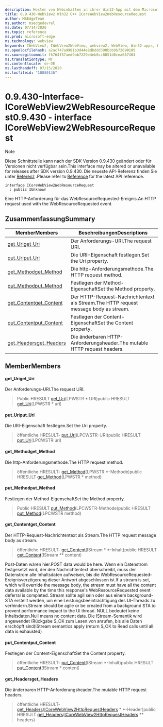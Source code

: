 ```yaml
---
description: Hosten von Webinhalten in ihrer Win32-App mit dem Microsoft Edge WebView2-Steuerelement
title: 0.9.430-WebView2 Win32 C++ ICoreWebView2WebResourceRequest
author: MSEdgeTeam
ms.author: msedgedevrel
ms.date: 07/14/2020
ms.topic: reference
ms.prod: microsoft-edge
ms.technology: webview
keywords: IWebView2, IWebView2WebView, webview2, WebView, Win32-apps, Win32, Edge, ICoreWebView2, ICoreWebView2Host, Browser-Steuerelement, Edge-HTML
ms.openlocfilehash: a2ac747a9981b3d44e8dbddd390bbb9b72690105
ms.sourcegitcommit: f6764f57aed9ab7229e4eb6cc8851d0cea667403
ms.translationtype: MT
ms.contentlocale: de-DE
ms.lasthandoff: 07/15/2020
ms.locfileid: "10880136"
---
```

# <span data-ttu-id="2754c-104">0.9.430-Interface-ICoreWebView2WebResourceRequest</span><span class="sxs-lookup"><span data-stu-id="2754c-104">0.9.430 - interface ICoreWebView2WebResourceRequest</span></span> 

> [!NOTE]
> <span data-ttu-id="2754c-105">Diese Schnittstelle kann nach der SDK-Version 0.9.430 geändert oder für Versionen nicht verfügbar sein.</span><span class="sxs-lookup"><span data-stu-id="2754c-105">This interface may be altered or unavailable for releases after SDK version 0.9.430.</span></span> <span data-ttu-id="2754c-106">Die neueste API-Referenz finden Sie unter [Referenz](../../../webview2-api-reference.md) .</span><span class="sxs-lookup"><span data-stu-id="2754c-106">Please refer to [Reference](../../../webview2-api-reference.md) for the latest API reference.</span></span>

```
interface ICoreWebView2WebResourceRequest
  : public IUnknown
```

<span data-ttu-id="2754c-107">Eine HTTP-Anforderung für das WebResourceRequested-Ereignis.</span><span class="sxs-lookup"><span data-stu-id="2754c-107">An HTTP request used with the WebResourceRequested event.</span></span>

## <span data-ttu-id="2754c-108">Zusammenfassung</span><span class="sxs-lookup"><span data-stu-id="2754c-108">Summary</span></span>

 <span data-ttu-id="2754c-109">Member</span><span class="sxs-lookup"><span data-stu-id="2754c-109">Members</span></span>                        | <span data-ttu-id="2754c-110">Beschreibungen</span><span class="sxs-lookup"><span data-stu-id="2754c-110">Descriptions</span></span>
--------------------------------|---------------------------------------------
[<span data-ttu-id="2754c-111">get_Uri</span><span class="sxs-lookup"><span data-stu-id="2754c-111">get_Uri</span></span>](#get_uri) | <span data-ttu-id="2754c-112">Der Anforderungs-URI.</span><span class="sxs-lookup"><span data-stu-id="2754c-112">The request URI.</span></span>
[<span data-ttu-id="2754c-113">put_Uri</span><span class="sxs-lookup"><span data-stu-id="2754c-113">put_Uri</span></span>](#put_uri) | <span data-ttu-id="2754c-114">Die URI-Eigenschaft festlegen.</span><span class="sxs-lookup"><span data-stu-id="2754c-114">Set the Uri property.</span></span>
[<span data-ttu-id="2754c-115">get_Method</span><span class="sxs-lookup"><span data-stu-id="2754c-115">get_Method</span></span>](#get_method) | <span data-ttu-id="2754c-116">Die http-Anforderungsmethode.</span><span class="sxs-lookup"><span data-stu-id="2754c-116">The HTTP request method.</span></span>
[<span data-ttu-id="2754c-117">put_Method</span><span class="sxs-lookup"><span data-stu-id="2754c-117">put_Method</span></span>](#put_method) | <span data-ttu-id="2754c-118">Festlegen der Method-Eigenschaft</span><span class="sxs-lookup"><span data-stu-id="2754c-118">Set the Method property.</span></span>
[<span data-ttu-id="2754c-119">get_Content</span><span class="sxs-lookup"><span data-stu-id="2754c-119">get_Content</span></span>](#get_content) | <span data-ttu-id="2754c-120">Der HTTP-Request-Nachrichtentext als Stream.</span><span class="sxs-lookup"><span data-stu-id="2754c-120">The HTTP request message body as stream.</span></span>
[<span data-ttu-id="2754c-121">put_Content</span><span class="sxs-lookup"><span data-stu-id="2754c-121">put_Content</span></span>](#put_content) | <span data-ttu-id="2754c-122">Festlegen der Content-Eigenschaft</span><span class="sxs-lookup"><span data-stu-id="2754c-122">Set the Content property.</span></span>
[<span data-ttu-id="2754c-123">get_Headers</span><span class="sxs-lookup"><span data-stu-id="2754c-123">get_Headers</span></span>](#get_headers) | <span data-ttu-id="2754c-124">Die änderbaren HTTP-Anforderungsheader.</span><span class="sxs-lookup"><span data-stu-id="2754c-124">The mutable HTTP request headers.</span></span>

## <span data-ttu-id="2754c-125">Member</span><span class="sxs-lookup"><span data-stu-id="2754c-125">Members</span></span>

#### <span data-ttu-id="2754c-126">get_Uri</span><span class="sxs-lookup"><span data-stu-id="2754c-126">get_Uri</span></span> 

<span data-ttu-id="2754c-127">Der Anforderungs-URI.</span><span class="sxs-lookup"><span data-stu-id="2754c-127">The request URI.</span></span>

> <span data-ttu-id="2754c-128">Public HRESULT [get_Uri](#get_uri)(LPWSTR \* URI)</span><span class="sxs-lookup"><span data-stu-id="2754c-128">public HRESULT [get_Uri](#get_uri)(LPWSTR \* uri)</span></span>

#### <span data-ttu-id="2754c-129">put_Uri</span><span class="sxs-lookup"><span data-stu-id="2754c-129">put_Uri</span></span> 

<span data-ttu-id="2754c-130">Die URI-Eigenschaft festlegen.</span><span class="sxs-lookup"><span data-stu-id="2754c-130">Set the Uri property.</span></span>

> <span data-ttu-id="2754c-131">öffentliche HRESULT- [put_Uri](#put_uri)(LPCWSTR-URI)</span><span class="sxs-lookup"><span data-stu-id="2754c-131">public HRESULT [put_Uri](#put_uri)(LPCWSTR uri)</span></span>

#### <span data-ttu-id="2754c-132">get_Method</span><span class="sxs-lookup"><span data-stu-id="2754c-132">get_Method</span></span> 

<span data-ttu-id="2754c-133">Die http-Anforderungsmethode.</span><span class="sxs-lookup"><span data-stu-id="2754c-133">The HTTP request method.</span></span>

> <span data-ttu-id="2754c-134">öffentliche HRESULT- [get_Method](#get_method)(LPWSTR \*-Methode)</span><span class="sxs-lookup"><span data-stu-id="2754c-134">public HRESULT [get_Method](#get_method)(LPWSTR \* method)</span></span>

#### <span data-ttu-id="2754c-135">put_Method</span><span class="sxs-lookup"><span data-stu-id="2754c-135">put_Method</span></span> 

<span data-ttu-id="2754c-136">Festlegen der Method-Eigenschaft</span><span class="sxs-lookup"><span data-stu-id="2754c-136">Set the Method property.</span></span>

> <span data-ttu-id="2754c-137">Public HRESULT [put_Method](#put_method)(LPCWSTR-Methode)</span><span class="sxs-lookup"><span data-stu-id="2754c-137">public HRESULT [put_Method](#put_method)(LPCWSTR method)</span></span>

#### <span data-ttu-id="2754c-138">get_Content</span><span class="sxs-lookup"><span data-stu-id="2754c-138">get_Content</span></span> 

<span data-ttu-id="2754c-139">Der HTTP-Request-Nachrichtentext als Stream.</span><span class="sxs-lookup"><span data-stu-id="2754c-139">The HTTP request message body as stream.</span></span>

> <span data-ttu-id="2754c-140">öffentliche HRESULT- [get_Content](#get_content)(IStream \* \*-Inhalt)</span><span class="sxs-lookup"><span data-stu-id="2754c-140">public HRESULT [get_Content](#get_content)(IStream \*\* content)</span></span>

<span data-ttu-id="2754c-141">Post-Daten wären hier.</span><span class="sxs-lookup"><span data-stu-id="2754c-141">POST data would be here.</span></span> <span data-ttu-id="2754c-142">Wenn ein Datenstrom festgesetzt wird, der den Nachrichtentext überschreibt, muss der Datenstrom alle Inhaltsdaten aufweisen, bis die WebResourceRequested-Ereignisverzögerung dieser Antwort abgeschlossen ist.</span><span class="sxs-lookup"><span data-stu-id="2754c-142">If a stream is set, which will override the message body, the stream must have all the content data available by the time this response's WebResourceRequested event deferral is completed.</span></span> <span data-ttu-id="2754c-143">Stream sollte agil sein oder aus einem background-STA erstellt werden, um eine Leistungsbeeinträchtigung des UI-Threads zu verhindern.</span><span class="sxs-lookup"><span data-stu-id="2754c-143">Stream should be agile or be created from a background STA to prevent performance impact to the UI thread.</span></span> <span data-ttu-id="2754c-144">NULL bedeutet keine Inhaltsdaten.</span><span class="sxs-lookup"><span data-stu-id="2754c-144">Null means no content data.</span></span> <span data-ttu-id="2754c-145">Die IStream-Semantik wird angewendet (Rückgabe S_OK zum Lesen von anrufen, bis alle Daten erschöpft sind)</span><span class="sxs-lookup"><span data-stu-id="2754c-145">IStream semantics apply (return S_OK to Read calls until all data is exhausted)</span></span>

#### <span data-ttu-id="2754c-146">put_Content</span><span class="sxs-lookup"><span data-stu-id="2754c-146">put_Content</span></span> 

<span data-ttu-id="2754c-147">Festlegen der Content-Eigenschaft</span><span class="sxs-lookup"><span data-stu-id="2754c-147">Set the Content property.</span></span>

> <span data-ttu-id="2754c-148">öffentliche HRESULT- [put_Content](#put_content)(IStream \*-Inhalt)</span><span class="sxs-lookup"><span data-stu-id="2754c-148">public HRESULT [put_Content](#put_content)(IStream \* content)</span></span>

#### <span data-ttu-id="2754c-149">get_Headers</span><span class="sxs-lookup"><span data-stu-id="2754c-149">get_Headers</span></span> 

<span data-ttu-id="2754c-150">Die änderbaren HTTP-Anforderungsheader.</span><span class="sxs-lookup"><span data-stu-id="2754c-150">The mutable HTTP request headers.</span></span>

> <span data-ttu-id="2754c-151">öffentliche HRESULT- [get_Headers](#get_headers)([ICoreWebView2HttpRequestHeaders](ICoreWebView2HttpRequestHeaders.md) \* \*-Header)</span><span class="sxs-lookup"><span data-stu-id="2754c-151">public HRESULT [get_Headers](#get_headers)([ICoreWebView2HttpRequestHeaders](ICoreWebView2HttpRequestHeaders.md) \*\* headers)</span></span>

